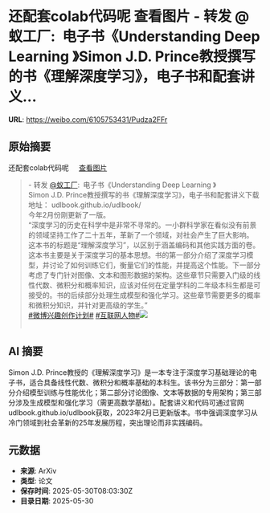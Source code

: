 # 还配套colab代码呢 查看图片 - 转发 @蚁工厂:&ensp;电子书《Understanding Deep Learning 》Simon J.D. Prince教授撰写的书《理解深度学习》，电子书和配套讲义...

**URL**: https://weibo.com/6105753431/Pudza2FFr

## 原始摘要

还配套colab代码呢 <a href="https://weibo.cn/sinaurl?u=https%3A%2F%2Fwx1.sinaimg.cn%2Flarge%2F006Fd7o3gy1i1xje5pjmqj31m81cme81.jpg" data-hide=""><span class="url-icon"><img style="width: 1rem;height: 1rem" src="https://h5.sinaimg.cn/upload/2015/01/21/20/timeline_card_small_photo_default.png" referrerpolicy="no-referrer"></span><span class="surl-text">查看图片</span></a><br><blockquote> - 转发 <a href="https://weibo.com/2194035935" target="_blank">@蚁工厂</a>: 电子书《Understanding Deep Learning 》<br>Simon J.D. Prince教授撰写的书《理解深度学习》，电子书和配套讲义下载地址： udlbook.github.io/udlbook/<br>今年2月份刚更新了一版。<br>“深度学习的历史在科学中是非常不寻常的。一小群科学家在看似没有前景的领域坚持工作了二十五年，革新了一个领域，对社会产生了巨大影响。<br>这本书的标题是“理解深度学习”，以区别于涵盖编码和其他实践方面的卷。这本书主要是关于深度学习的基本思想。书的第一部分介绍了深度学习模型，并讨论了如何训练它们，衡量它们的性能，并提高这个性能。下一部分考虑了专门针对图像、文本和图形数据的架构。这些章节只需要入门级的线性代数、微积分和概率知识，应该对任何在定量学科的二年级本科生都是可接受的。书的后续部分处理生成模型和强化学习。这些章节需要更多的概率和微积分知识，并针对更高级的学生。”<br><a href="https://m.weibo.cn/search?containerid=231522type%3D1%26t%3D10%26q%3D%23%E5%BE%AE%E5%8D%9A%E5%85%B4%E8%B6%A3%E5%88%9B%E4%BD%9C%E8%AE%A1%E5%88%92%23&amp;extparam=%23%E5%BE%AE%E5%8D%9A%E5%85%B4%E8%B6%A3%E5%88%9B%E4%BD%9C%E8%AE%A1%E5%88%92%23" data-hide=""><span class="surl-text">#微博兴趣创作计划#</span></a> <a href="https://m.weibo.cn/search?containerid=231522type%3D1%26t%3D10%26q%3D%23%E4%BA%92%E8%81%94%E7%BD%91%E4%BA%BA%E7%89%A9%23" data-hide=""><span class="surl-text">#互联网人物#</span></a><img style="" src="https://tvax1.sinaimg.cn/large/82c654dfly1i1xdon6k8jj2223223atx.jpg" referrerpolicy="no-referrer"><br><br></blockquote>

## AI 摘要

Simon J.D. Prince教授的《理解深度学习》是一本专注于深度学习基础理论的电子书，适合具备线性代数、微积分和概率基础的本科生。该书分为三部分：第一部分介绍模型训练与性能优化；第二部分讨论图像、文本等数据的专用架构；第三部分涉及生成模型和强化学习（需更高数学基础）。配套讲义和代码可通过官网udlbook.github.io/udlbook获取，2023年2月已更新版本。书中强调深度学习从冷门领域到社会革新的25年发展历程，突出理论而非实践编码。

## 元数据

- **来源**: ArXiv
- **类型**: 论文
- **保存时间**: 2025-05-30T08:03:30Z
- **目录日期**: 2025-05-30
